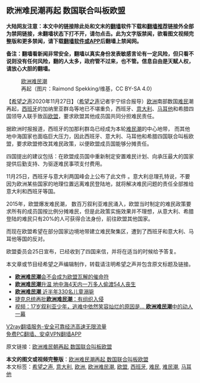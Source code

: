  <h2>欧洲难民潮再起 数国联合叫板欧盟</h2> <p class="notice"><b>大陆网友注意：本文中的链接除此处和文末的<a href="https://github.com/bannedbook/fanqiang" >翻墙</a>软件下载和<a href="https://github.com/killgcd/justmysocks/blob/master/README.md">翻墙推荐</a>链接外全部为禁网链接，未翻墙状态下打不开，请勿点击。此为文字版禁闻，欲看图文视频完整版和更多禁闻，请下载<a href="https://github.com/bannedbook/fanqiang">翻墙软件或APP</a>后翻墙上禁闻网。</p><p>备注：翻墙看新闻非常安全，翻墙以真实身份发表敏感言论有一定风险，但只看不说则没有任何风险，翻的人太多，政府管不过来，也不管。信息自由是天赋人权，请放心大胆的翻墙。</b></p>  <div class="entry"> <figure><figcaption><a href="https://www.bannedbook.org/bnews/tag/%E6%AC%A7%E6%B4%B2%E9%9A%BE%E6%B0%91%E6%BD%AE/" class="st_tag internal_tag" rel="tag" title="标签 欧洲难民潮 下的日志">欧洲难民潮</a>再起（图片：Raimond Spekking/维基，CC BY-SA 4.0）</figcaption></figure> <p>【<span class='wp_keywordlink_affiliate'><a href="https://www.soundofhope.org" title="希望之声" target="_blank">希望之声</a></span>2020年11月27日】（<a href="https://www.bannedbook.org/bnews/tag/%e5%b8%8c%e6%9c%9b%e4%b9%8b%e5%a3%b0/" class="st_tag internal_tag" rel="tag" title="标签 希望之声 下的日志">希望之声</a>记者宇宁综合报导）<a href="https://www.bannedbook.org/bnews/tag/%e6%ac%a7%e6%b4%b2/" class="st_tag internal_tag" rel="tag" title="标签 欧洲 下的日志">欧洲</a>南部数国<a href="https://www.bannedbook.org/bnews/tag/%e9%9a%be%e6%b0%91/" class="st_tag internal_tag" rel="tag" title="标签 难民 下的日志">难民</a>潮再起，<a href="https://www.bannedbook.org/bnews/tag/%e8%a5%bf%e7%8f%ad%e7%89%99/" class="st_tag internal_tag" rel="tag" title="标签 西班牙 下的日志">西班牙</a>的加纳里亚群岛等地已不堪重负，西班牙、<a href="https://www.bannedbook.org/bnews/tag/%e6%84%8f%e5%a4%a7%e5%88%a9/" class="st_tag internal_tag" rel="tag" title="标签 意大利 下的日志">意大利</a>、<a href="https://www.bannedbook.org/bnews/tag/%e9%a9%ac%e8%80%b3%e4%bb%96/" class="st_tag internal_tag" rel="tag" title="标签 马耳他 下的日志">马耳他</a>和希腊四国领导人联手致函<a href="https://www.bannedbook.org/bnews/tag/%e6%ac%a7%e7%9b%9f/" class="st_tag internal_tag" rel="tag" title="标签 欧盟 下的日志">欧盟</a>，要求欧盟其他成员国共同分担难民责任。</p> <p>据欧洲时报报道，西班牙的加那利群岛已经成为本轮<a href="https://www.bannedbook.org/bnews/tag/%e9%9a%be%e6%b0%91%e6%bd%ae/" class="st_tag internal_tag" rel="tag" title="标签 难民潮 下的日志">难民潮</a>的中心地带， 而其他地中海国家也面临巨大压力，因此西班牙、意大利、马耳他和希腊四国联合叫板欧盟，要求欧盟修改其难民政策，以便欧盟成员国能够分摊责任。</p> <p>四国提出的建议包括：在欧盟成员国中重新制定安置难民计划、向承压最大的国家提供后勤支持、为驱逐难民事项支付费用。</p>  <p>11月25日，西班牙与意大利两国峰会上公布了此文件 。意大利总理孔特说，不要因为欧洲某些国家的地理位置远离难民登陆地，就将解决难民问题的责任全部推给意大利和西班牙等国。</p> <p>2015年，欧盟爆发难民潮， 数百万叙利亚难民涌入，欧盟当时制定的难民政策要求所有的成员国按比例分摊难民，但是此政策实施效果并不理想，从意大利、希腊登陆的难民只有20%的人可获得合法身份，前往欧盟其他国家。</p> <p>而现在欧盟希望在部分国家边境地带建立难民聚集区，遭到了西班牙和意大利、马耳他等国的反对。</p>  <p>欧盟委员会25日宣布，已经收到了四国来信，并将在适当的时候给予答复。</p> <p>本文章或节目经希望之声编辑制作，转载请注明希望之声并包含原文标题及链接。</p> <ul class='op-related-articles' title='相关阅读'> <li><a href='https://www.bannedbook.org/bnews/worldnews/20180629/964197.html' target='_blank'><b>欧洲难民潮</b>会不会成为欧盟瓦解的催命符</a></li> <li><a href='https://www.bannedbook.org/bnews/worldnews/20170528/765333.html' target='_blank'><b>欧洲难民潮</b>升温 地中海4天内一万多人偷渡54人丧生</a></li> <li><a href='https://www.bannedbook.org/bnews/worldnews/20160203/498884.html' target='_blank'><b>欧洲难民潮</b> 近半年330名儿童溺毙</a></li> <li><a href='https://www.bannedbook.org/bnews/worldnews/20151227/485765.html' target='_blank'>捷克总统再批<b>欧洲难民潮</b>：有组织入侵</a></li> <li><a href='https://www.bannedbook.org/bnews/funmedia/20150924/453393.html' target='_blank'>视频：17岁叙利亚少年，逃难中依然笑容灿烂的原因是... <b>欧洲难民潮</b>中的动人一幕</a></li> </ul> <p class="texttj"> <a href="https://www.bannedbook.org/forum23/topic22702.html" target="_blank">V2ray翻墙服务-安全可靠经济高速无限流量</a><br/> <a href="https://github.com/bannedbook/fanqiang/wiki/%E7%A6%81%E9%97%BB%E7%BD%91%E5%AE%89%E5%8D%93%E7%BF%BB%E5%A2%99%E6%96%B0%E9%97%BBAPP" target="_blank">免费PC翻墙、安卓VPN翻墙APP</a></p><p>原文链接：<a class="src_link"  href="https://www.soundofhope.org/post/447517" target="_blank">欧洲难民朝再起 数国联合叫板欧盟</a></p> <a name='sharetosocial'></a>       <div><b>本文的图文或视频完整版</b>：<a href='https://www.bannedbook.org/bnews/comments/20201127/1438254.html'>欧洲难民潮再起 数国联合叫板欧盟</a></div>  </div><!--END ENTRY--> <div class="postfooter"> <div>本文标签：<a href="https://www.bannedbook.org/bnews/tag/%e5%b8%8c%e6%9c%9b%e4%b9%8b%e5%a3%b0/" rel="tag">希望之声</a>, <a href="https://www.bannedbook.org/bnews/tag/%e6%84%8f%e5%a4%a7%e5%88%a9/" rel="tag">意大利</a>, <a href="https://www.bannedbook.org/bnews/tag/%e6%ac%a7%e6%b4%b2/" rel="tag">欧洲</a>, <a href="https://www.bannedbook.org/bnews/tag/%E6%AC%A7%E6%B4%B2%E9%9A%BE%E6%B0%91%E6%BD%AE/" rel="tag">欧洲难民潮</a>, <a href="https://www.bannedbook.org/bnews/tag/%e6%ac%a7%e7%9b%9f/" rel="tag">欧盟</a>, <a href="https://www.bannedbook.org/bnews/tag/%e8%a5%bf%e7%8f%ad%e7%89%99/" rel="tag">西班牙</a>, <a href="https://www.bannedbook.org/bnews/tag/%e9%9a%be%e6%b0%91/" rel="tag">难民</a>, <a href="https://www.bannedbook.org/bnews/tag/%e9%9a%be%e6%b0%91%e6%bd%ae/" rel="tag">难民潮</a>, <a href="https://www.bannedbook.org/bnews/tag/%e9%a9%ac%e8%80%b3%e4%bb%96/" rel="tag">马耳他</a></div>  </div><!--END POSTFOOTER--> 